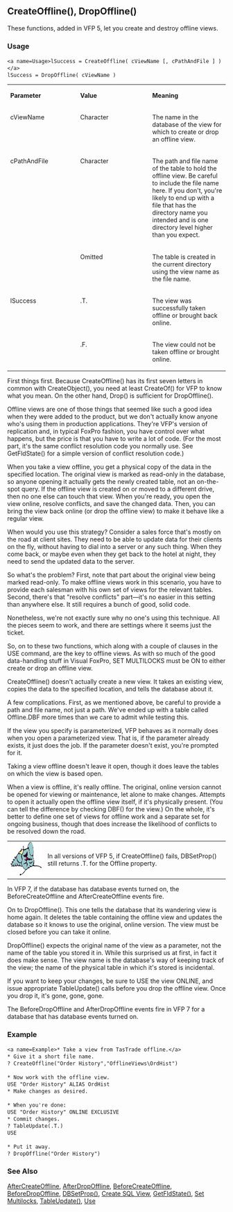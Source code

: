 ## <a name=Title>CreateOffline(), DropOffline()</a>
<a name=Introduction>These functions, added in VFP 5, let you create and destroy offline views.</a>
### Usage

```foxpro
<a name=Usage>lSuccess = CreateOffline( cViewName [, cPathAndFile ] )</a>
lSuccess = DropOffline( cViewName )
```

<table>
<tr>
  <td width="32%" valign="top">
  <p><b>Parameter</b></p>
  </td>
  <td width="23%" valign="top">
  <p><b>Value</b></p>
  </td>
  <td width="45%" valign="top">
  <p><b>Meaning</b></p>
  </td>
 </tr>
<tr>
  <td width="32%" valign="top">
  <p><a name=Parameters>cViewName</a></p>
  </td>
  
  <td width="23%" valign="top">
  <p>Character</p>
  </td>
  <td width="45%" valign="top">
  <p>The name in the database of the view for which to create or drop an offline view. </p>
  </td>
 </tr>
<tr>
  <td width="32%" rowspan="2" valign="top">
  <p>cPathAndFile</p>
  </td>
  <td width="23%" valign="top">
  <p>Character</p>
  </td>
  <td width="45%" valign="top">
  <p>The path and file name of the table to hold the offline view. Be careful to include the file name here. If you don't, you're likely to end up with a file that has the directory name you intended and is one directory level higher than you expect.</p>
  </td>
 </tr>
<tr>
  <td width="33%" valign="top">
  <p>Omitted</p>
  </td>
  <td width="67%" valign="top">
  <p>The table is created in the current directory using the view name as the file name.</p>
  </td>
 </tr>
<tr>
  <td width="32%" rowspan="2" valign="top">
  <p>lSuccess</p>
  </td>
  <td width="23%" valign="top">
  <p>.T.</p>
  </td>
  <td width="45%" valign="top">
  <p>The view was successfully taken offline or brought back online.</p>
  </td>
 </tr>
<tr>
  <td width="33%" valign="top">
  <p>.F.</p>
  </td>
  <td width="67%" valign="top">
  <p>The view could not be taken offline or brought online. </p>
  </td>
 </tr>
</table>

<a name=Body>First things first. Because CreateOffline() has its first seven letters in common with CreateObject(), you need at least CreateOf() for VFP to know what you mean. On the other hand, Drop() is sufficient for DropOffline().</a>

Offline views are one of those things that seemed like such a good idea when they were added to the product, but we don't actually know anyone who's using them in production applications. They're VFP's version of replication and, in typical FoxPro fashion, you have control over what happens, but the price is that you have to write a lot of code. (For the most part, it's the same conflict resolution code you normally use. See GetFldState() for a simple version of conflict resolution code.)

When you take a view offline, you get a physical copy of the data in the specified location. The original view is marked as read-only in the database, so anyone opening it actually gets the newly created table, not an on-the-spot query. If the offline view is created on or moved to a different drive, then no one else can touch that view. When you're ready, you open the view online, resolve conflicts, and save the changed data. Then, you can bring the view back online (or drop the offline view) to make it behave like a regular view. 

When would you use this strategy? Consider a sales force that's mostly on the road at client sites. They need to be able to update data for their clients on the fly, without having to dial into a server or any such thing. When they come back, or maybe even when they get back to the hotel at night, they need to send the updated data to the server. 

So what's the problem? First, note that part about the original view being marked read-only. To make offline views work in this scenario, you have to provide each salesman with his own set of views for the relevant tables. Second, there's that "resolve conflicts" part&mdash;it's no easier in this setting than anywhere else. It still requires a bunch of good, solid code.

Nonetheless, we're not exactly sure why no one's using this technique. All the pieces seem to work, and there are settings where it seems just the ticket.

So, on to these two functions, which along with a couple of clauses in the USE command, are the key to offline views. As with so much of the good data-handling stuff in Visual FoxPro, SET MULTILOCKS must be ON to either create or drop an offline view.

CreateOffline() doesn't actually create a new view. It takes an existing view, copies the data to the specified location, and tells the database about it. 

A few complications. First, as we mentioned above, be careful to provide a path and file name, not just a path. We've ended up with a table called Offline.DBF more times than we care to admit while testing this.

If the view you specify is parameterized, VFP behaves as it normally does when you open a parameterized view. That is, if the parameter already exists, it just does the job. If the parameter doesn't exist, you're prompted for it. 

Taking a view offline doesn't leave it open, though it does leave the tables on which the view is based open.

When a view is offline, it's really offline. The original, online version cannot be opened for viewing or maintenance, let alone to make changes. Attempts to open it actually open the offline view itself, if it's physically present. (You can tell the difference by checking DBF() for the view.) On the whole, it's better to define one set of views for offline work and a separate set for ongoing business, though that does increase the likelihood of conflicts to be resolved down the road.

<table>
<tr>
  <td width="17%" valign="top">
<img  width="95" height="78" src="fixbug1.gif">
  </td>
  
  <td width="83%">
  <p>In all versions of VFP 5, if CreateOffline() fails, DBSetProp() still returns .T. for the Offline property.</p>
  </td>
  
 </tr>
</table>

In VFP 7, if the database has database events turned on, the BeforeCreateOffline and AfterCreateOffline events fire.

On to DropOffline(). This one tells the database that its wandering view is home again. It deletes the table containing the offline view and updates the database so it knows to use the original, online version. The view must be closed before you can take it online.

DropOffline() expects the original name of the view as a parameter, not the name of the table you stored it in. While this surprised us at first, in fact it does make sense. The view name is the database's way of keeping track of the view; the name of the physical table in which it's stored is incidental.

If you want to keep your changes, be sure to USE the view ONLINE, and issue appropriate TableUpdate() calls before you drop the offline view. Once you drop it, it's gone, gone, gone.

The BeforeDropOffline and AfterDropOffline events fire in VFP 7 for a database that has database events turned on.
### Example

```foxpro
<a name=Example>* Take a view from TasTrade offline.</a>
* Give it a short file name.
? CreateOffline("Order History","OfflineViews\OrdHist")

* Now work with the offline view.
USE "Order History" ALIAS OrdHist
* Make changes as desired.

* When you're done:
USE "Order History" ONLINE EXCLUSIVE
* Commit changes.
? TableUpdate(.T.)
USE

* Put it away.
? DropOffline("Order History")
```

### See Also

[AfterCreateOffline](s4g839.md), [AfterDropOffline](s4g839.md), [BeforeCreateOffline](s4g839.md), [BeforeDropOffline](s4g839.md), [DBSetProp()](s4g350.md), [Create SQL View](s4g353.md), [GetFldState()](s4g395.md), [Set Multilocks](s4g204.md), [TableUpdate()](s4g407.md), [Use](s4g424.md)